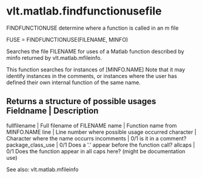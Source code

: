 # vlt.matlab.findfunctionusefile

  FINDFUNCTIONUSE determine where a function is called in an m file
 
  FUSE = FINDFUNCTIONUSE(FILENAME, MINFO)
 
  Searches the file FILENAME for uses of a Matlab function
  described by minfo returned by vlt.matlab.mfileinfo.
 
  This function searches for instances of [MINFO.NAME]
  Note that it may identify instances in the comments, or instances where the
  user has defined their own internal function of the same name.
 
  Returns a structure of possible usages
  Fieldname                     | Description
  ----------------------------------------------------------------
  fullfilename                  | Full filename of FILENAME
  name                          | Function name from MINFO.NAME
  line                          | Line number where possible usage occurred
  character                     | Character where the name occurrs
  incomments                    | 0/1 is it in a comment?
  package_class_use             | 0/1 Does a '.' appear before the function call?
  allcaps                       | 0/1 Does the function appear in all caps here? (might be documentation use)
  
  See also: vlt.matlab.mfileinfo
